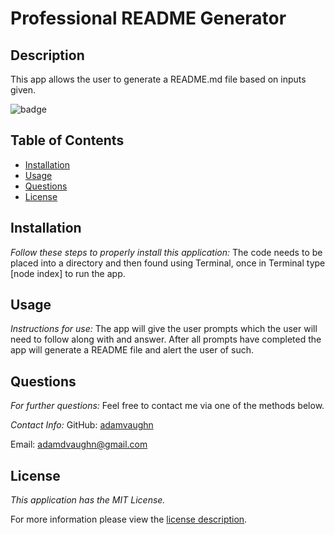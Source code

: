# Professional README Generator
## Description
This app allows the user to generate a README.md file based on inputs given.

![badge](https://img.shields.io/badge/license-MITLicense-brightorange)

## Table of Contents
  * [Installation](#installation)
  * [Usage](#usage)
  * [Questions](#questions)
  * [License](#license)
    
    
## Installation
    
  _Follow these steps to properly install this application:_
  The code needs to be placed into a directory and then found using Terminal, once in Terminal type [node index] to run the app.
      
## Usage
  _Instructions for use:_
  The app will give the user prompts which the user will need to follow along with and answer. After all prompts have completed the app will generate a README file and alert the user of such.
      
## Questions
      
  _For further questions:_
  Feel free to contact me via one of the methods below.
  
  _Contact Info:_
  GitHub: [adamvaughn](https://github.com/adamvaughn)

  Email: [adamdvaughn@gmail.com](mailto:adamdvaughn@gmail.com)
    
## License
      
  _This application has the MIT License._
      
  For more information please view the [license description](https://choosealicense.com/licenses/mit/).
  